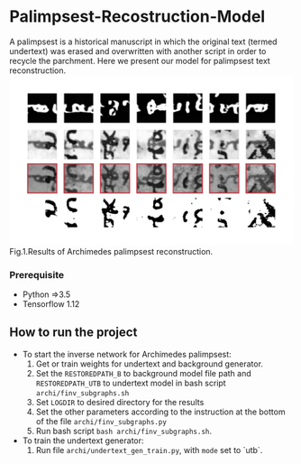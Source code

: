 # Palimpsest-Recostruction-Model
A palimpsest is a historical manuscript in which the original text (termed undertext) was erased and overwritten with another script in order to recycle the parchment. Here we present our model for palimpsest text reconstruction. 
![Results of Archimedes palimpsest reconstruction](/images/generated_archi.png) Fig.1.Results of Archimedes palimpsest reconstruction.
### Prerequisite
* Python =\>3.5
* Tensorflow 1.12

## How to run the project 
- To start the inverse network for Archimedes palimpsest:
	1) Get or train weights for undertext and background generator.
	2) Set the `RESTOREDPATH_B` to background model file path and `RESTOREDPATH_UTB` to undertext model in bash script `archi/finv_subgraphs.sh`  
	3) Set `LOGDIR` to desired directory for the results
	4) Set the other parameters according to the instruction at the bottom of the file `archi/finv_subgraphs.py` 
	5) Run bash script `bash archi/finv_subgraphs.sh`.
- To train the undertext generator:
	1) Run file `archi/undertext_gen_train.py`, with `mode` set to \`utb`.